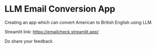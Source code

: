 # LLM Email Conversion App
 Creating an app which can convert American to British English using LLM. 

Streamlit link: https://emailcheck.streamlit.app/

Do share your feedback 
